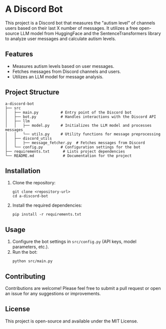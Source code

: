 # A Discord Bot

This project is a Discord bot that measures the "autism level" of channels users based on their last X number of messages. It utilizes a free open-source LLM model from HuggingFace and the SentenceTransformers library to analyze user messages and calculate autism levels.

## Features

- Measures autism levels based on user messages.
- Fetches messages from Discord channels and users.
- Utilizes an LLM model for message analysis.

## Project Structure

```
a-discord-bot
├── src
│   ├── main.py          # Entry point of the Discord bot
│   ├── bot.py           # Handles interactions with the Discord API
│   ├── llm
│   │   ├── model.py     # Initializes the LLM model and processes messages
│   │   └── utils.py     # Utility functions for message preprocessing
│   ├── discord_utils
│   │   ├── message_fetcher.py  # Fetches messages from Discord
│   └── config.py        # Configuration settings for the bot
├── requirements.txt      # Lists project dependencies
└── README.md             # Documentation for the project
```

## Installation

1. Clone the repository:
   ```
   git clone <repository-url>
   cd a-discord-bot
   ```

2. Install the required dependencies:
   ```
   pip install -r requirements.txt
   ```

## Usage

1. Configure the bot settings in `src/config.py` (API keys, model parameters, etc.).
2. Run the bot:
   ```
   python src/main.py
   ```

## Contributing

Contributions are welcome! Please feel free to submit a pull request or open an issue for any suggestions or improvements.

## License

This project is open-source and available under the MIT License.